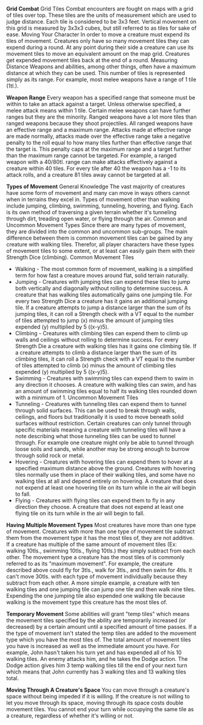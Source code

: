 **Grid Combat**
Grid Tiles
	Combat encounters are fought on maps with a grid of tiles over top. These tiles are the units of measurement which are used to judge distance. Each tile is considered to be 3x3 feet. Vertical movement on this grid is measured by 3x3x3 cubes, but still referred to as tiles for sake of ease.
Moving Your Character
	In order to move a creature must expend its tiles of movement. Creatures only have so many movement tiles they can expend during a round. At any point during their side a creature can use its movement tiles to move an equivalent amount on the map grid. Creatures get expended movement tiles back at the end of a round.
Measuring Distance
	Weapons and abilities, among other things, often have a maximum distance at which they can be used. This number of tiles is represented simply as its range. For example, most melee weapons have a range of 1 tile (1tl.).

**Weapon Range**
	Every weapon has a specified range that someone must be within to take an attack against a target. Unless otherwise specified, a melee attack means within 1 tile. Certain melee weapons can have further ranges but they are the minority. Ranged weapons have a lot more tiles than ranged weapons because they shoot projectiles. All ranged weapons have an effective range and a maximum range. Attacks made at effective range are made normally, attacks made over the effective range take a negative penalty to the roll equal to how many tiles further than effective range that the target is. This penalty caps at the maximum range and a target further than the maximum range cannot be targeted.
	For example, a ranged weapon with a 40/80tl. range can make attacks effectively against a creature within 40 tiles. For every tile after 40 the weapon has a -1 to its attack rolls, and a creature 81 tiles away cannot be targeted at all.

**Types of Movement**
General Knowledge
	The vast majority of creatures have some form of movement and many can move in ways others cannot when in terrains they excel in. Types of movement other than walking include jumping, climbing, swimming, tunneling, hovering, and flying. Each is its own method of traversing a given terrain whether it's tunneling through dirt, treading open water, or flying through the air.
Common and Uncommon Movement Types
	Since there are many types of movement, they are divided into the common and uncommon sub-groups. The main difference between them is common movement tiles can be gained by any creature with walking tiles. Therefor, all player characters have these types of movement tiles to some extent, or at least can easily gain them with their Strength Dice (climbing).
Common Movement Tiles
- Walking - The most common form of movement, walking is a simplified term for how fast a creature moves around flat, solid terrain naturally.
- Jumping - Creatures with jumping tiles can expend these tiles to jump both vertically and diagonally without rolling to determine success. A creature that has walking tiles automatically gains one jumping tile. For every two Strength Dice a creature has it gains an additional jumping tile. If a creature attempts to jump a distance larger than the sum of its jumping tiles, it can roll a Strength check with a VT equal to the number of tiles attempted to jump (x) minus the amount of jumping tiles expended (y) multiplied by 5 ((x-y)5).
- Climbing - Creatures with climbing tiles can expend them to climb up walls and ceilings without rolling to determine success. For every Strength Die a creature with walking tiles has it gains one climbing tile. If a creature attempts to climb a distance larger than the sum of its climbing tiles, it can roll a Strength check with a VT equal to the number of tiles attempted to climb (x) minus the amount of climbing tiles expended (y) multiplied by 5 ((x-y)5).
- Swimming - Creatures with swimming tiles can expend them to swim in any direction it chooses. A creature with walking tiles can swim, and has an amount of swimming tiles equal to half its walking tiles rounded down with a minimum of 1.
Uncommon Movement Tiles
- Tunneling - Creatures with tunneling tiles can expend them to tunnel through solid surfaces. This can be used to break through walls, ceilings, and floors but traditionally it is used to move beneath solid surfaces without restriction. Certain creatures can only tunnel through specific materials meaning a creature with tunneling tiles will have a note describing what those tunneling tiles can be used to tunnel through. For example one creature might only be able to tunnel through loose soils and sands, while another may be strong enough to burrow through solid rock or metal.
- Hovering - Creatures with hovering tiles can expend them to hover at a specified maximum distance above the ground. Creatures with hovering tiles normally use them in place of their walking tiles, and some have no walking tiles at all and depend entirely on hovering. A creature that does not expend at least one hovering tile on its turn while in the air will begin to fall.
- Flying - Creatures with flying tiles can expend them to fly in any direction they choose. A creature that does not expend at least one flying tile on its turn while in the air will begin to fall.

**Having Multiple Movement Types**
	Most creatures have more than one type of movement. Creatures with more than one type of movement tile subtract them from the movement type it has the most tiles of, they are not additive. If a creature has multiple of the same amount of movement tiles (Ex: walking 10tls., swimming 10tls., flying 10tls.) they simply subtract from each other. The movement type a creature has the most tiles of is commonly referred to as its "maximum movement".
	For example, the creature described above could fly for 3tls., walk for 3tls., and then swim for 4tls. It can't move 30tls. with each type of movement individually because they subtract from each other. A more simple example, a creature with ten walking tiles and one jumping tile can jump one tile and then walk nine tiles. Expending the one jumping tile also expended one walking tile because walking is the movement type this creature has the most tiles of.

**Temporary Movement**
	Some abilities will grant "temp tiles" which means the movement tiles specified by the ability are temporarily increased (or decreased) by a certain amount until a specified amount of time passes. If a the type of movement isn't stated the temp tiles are added to the movement type which you have the most tiles of. The total amount of movement tiles you have is increased as well as the immediate amount you have.
	For example, John hasn't taken his turn yet and has expended all of his 10 walking tiles. An enemy attacks him, and he takes the Dodge action. The Dodge action gives him 3 temp walking tiles till the end of your next turn which means that John currently has 3 walking tiles and 13 walking tiles total.

**Moving Through A Creature's Space**
	You can move through a creature's space without being impeded if it is willing. If the creature is not willing to let you move through its space, moving through its space costs double movement tiles. You cannot end your turn while occupying the same tile as a creature, regardless of whether it's willing or not.